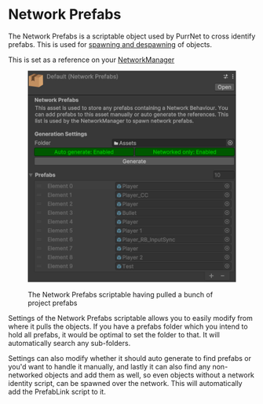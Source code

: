 # Network Prefabs

The Network Prefabs is a scriptable object used by PurrNet to cross identify prefabs. This is used for [spawning and despawning](../spawning-and-despawning.md) of objects.

This is set as a reference on your [NetworkManager](./)

<figure><img src="../../.gitbook/assets/Unity_NetworkPrefabs.png" alt=""><figcaption><p>The Network Prefabs scriptable having pulled a bunch of project prefabs</p></figcaption></figure>

Settings of the Network Prefabs scriptable allows you to easily modify from where it pulls the objects. If you have a prefabs folder which you intend to hold all prefabs, it would be optimal to set the folder to that. It will automatically search any sub-folders.

Settings can also modify whether it should auto generate to find prefabs or you'd want to handle it manually, and lastly it can also find any non-networked objects and add them as well, so even objects without a network identity script, can be spawned over  the network. This will automatically add the PrefabLink script to it.
